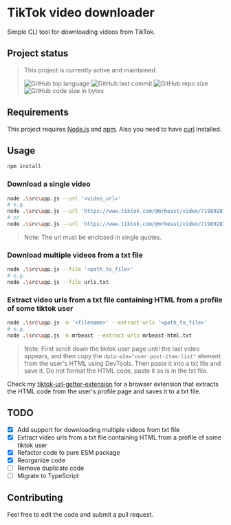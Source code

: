 # TikTok video downloader

Simple CLI tool for downloading videos from TikTok.

## Project status

> This project is currently active and maintained.
>
> ![GitHub top language](https://img.shields.io/github/languages/top/loo-kuhs/tiktok-video-downloader?style=for-the-badge)
> ![GitHub last commit](https://img.shields.io/github/last-commit/loo-kuhs/tiktok-video-downloader?style=for-the-badge)
> ![GitHub repo size](https://img.shields.io/github/repo-size/loo-kuhs/tiktok-video-downloader?style=for-the-badge)
> ![GitHub code size in bytes](https://img.shields.io/github/languages/code-size/loo-kuhs/tiktok-video-downloader?style=for-the-badge)

## Requirements

This project requires [Node.js](https://nodejs.org/en/) and [npm](https://www.npmjs.com/).
Also you need to have [curl](https://curl.haxx.se/) installed.

## Usage

```bash
npm install
```

### Download a single video

```bash
node .\src\app.js --url '<video_url>'
# e.g. 
node .\src\app.js --url 'https://www.tiktok.com/@mrbeast/video/7198928728674618667?is_from_webapp=1&sender_device=pc&web_id=7203836903929447942'
# or
node .\src\app.js --url 'https://www.tiktok.com/@mrbeast/video/7198928728674618667'
```

> Note: The url must be enclosed in single quotes.

### Download multiple videos from a txt file

```bash
node .\src\app.js --file '<path_to_file>'
# e.g.
node .\src\app.js --file urls.txt
```

### Extract video urls from a txt file containing HTML from a profile of some tiktok user

```bash
node .\src\app.js -n '<filename>' --extract-urls '<path_to_file>'
# e.g.
node .\src\app.js -n mrbeast --extract-urls mrbeast-html.txt
```

> Note: First scroll down the tiktok user page until the last video appears, and then copy the ```data-e2e="user-post-item-list"``` element from the user's HTML using DevTools. Then paste it into a txt file and save it. Do not format the HTML code, paste it as is in the txt file.

Check my [tiktok-url-getter-extension](https://github.com/loo-kuhs/tktk-url-getter-extension.git) for a browser extension that extracts the HTML code from the user's profile page and saves it to a txt file.

## TODO

- [x] Add support for downloading multiple videos from txt file
- [X] Extract video urls from a txt file containing HTML from a profile of some tiktok user
- [x] Refactor code to pure ESM package
- [x] Reorganize code
- [ ] Remove duplicate code
- [ ] Migrate to TypeScript

## Contributing

Feel free to edit the code and submit a pull request.
